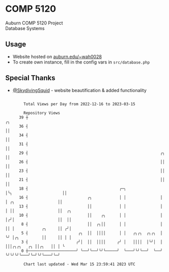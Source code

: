# COMP 5120
Auburn COMP 5120 Project  
Database Systems

## Usage
- Website hosted on [auburn.edu/~wah0028](https://webhome.auburn.edu/~wah0028/)
- To create own instance, fill in the config vars in `src/database.php`

## Special Thanks
- [@SkydivingSquid](https://github.com/SkydivingSquid) - website beautification & added functionality

```

        Total Views per Day from 2022-12-16 to 2023-03-15

        Repository Views
      39 ┼                                                                                   ╭╮
      36 ┤                                                                                   ││
      34 ┤                                                                                   ││
      31 ┤                                                                                   ││
      29 ┤                                                          ╭╮                       ││
      26 ┤                                                          ││                       ││
      23 ┤                                                          ││                       ││
      21 ┤                                                          ││                       ││
      18 ┤                                        ╭─╮               │╰╮                      ││
      16 ┤                          ╭╮            │ │               │ │ ╭╮                   ││
      13 ┤                          ││            │ │               │ │ ││                   ││  ╭╮
      10 ┤                          ││    ╭╮      │ │               │ │╭╯│                   ││  ││
       8 ┤                          ││  ╭╮││      │ │               │ ││ │            ╭╮     ││ ╭╯│
       5 ┤                      ╭╮  ││  ││││      │ │   ╭╮╭╮  ╭╮╭╮  │ ╰╯ │╭╮          ││     ││ │ │
       3 ┤                     ╭╯│  ││  ││││     ╭╯ │   ││││  │╰╯│  │    │││╭╮╭╮   ╭╮ ││╭╮   ││ │ ╰
       0 ┼─────────────────────╯ ╰──╯╰──╯╰╯╰─────╯  ╰───╯╰╯╰──╯  ╰──╯    ╰╯╰╯╰╯╰───╯╰─╯╰╯╰───╯╰─╯

        Chart last updated - Wed Mar 15 23:59:41 2023 UTC
        
```
